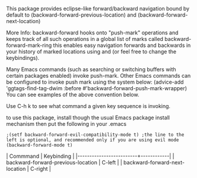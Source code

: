 This package provides eclipse-like forward/backward navigation
bound by default to <C-left> (backward-forward-previous-location)
and <C-right> (backward-forward-next-location)

More Info:
backward-forward hooks onto "push-mark" operations and keeps
track of all such operations in a global list of marks called backward-forward-mark-ring
this enables easy navigation forwards and backwards in your history
of marked locations using <C-left> and <C-right> (or feel free to change the keybindings).

Many Emacs commands (such as searching or switching buffers with certain packages enabled)
invoke push-mark.
Other Emacs commands can be configured to invoke push mark using the system below:
     (advice-add 'ggtags-find-tag-dwim :before #'backward-forward-push-mark-wrapper)
 You can see examples of the above convention below.

Use C-h k to see what command a given key sequence is invoking.

to use this package, install though the usual Emacs package install mechanism
then put the following in your .emacs

```elisp
;(setf backward-forward-evil-compatibility-mode t) ;the line to the left is optional, and recommended only if you are using evil mode
(backward-forward-mode t)
```


| Commmand                | Keybinding |
|-------------------------+------------|
| backward-forward-previous-location | C-left  |
| backward-forward-next-location     | C-right |
